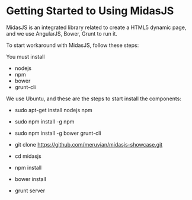 Getting Started to Using MidasJS
=======


MidasJS is an integrated library related to create a HTML5 dynamic page, and we use AngularJS, Bower, Grunt to run it.

To start workaround with MidasJS, follow these steps:

You must install 
- nodejs
- npm
- bower
- grunt-cli

We use Ubuntu, and these are the steps to start install the components:

- sudo apt-get install nodejs npm
- sudo npm install -g npm
- sudo npm install -g bower grunt-cli


- git clone https://github.com/meruvian/midasjs-showcase.git
- cd midasjs
- npm install
- bower install
- grunt server


